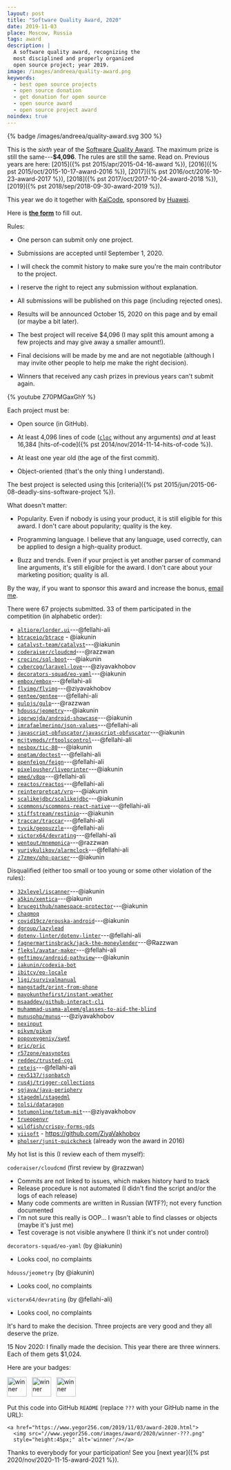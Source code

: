 ```yaml
---
layout: post
title: "Software Quality Award, 2020"
date: 2019-11-03
place: Moscow, Russia
tags: award
description: |
  A software quality award, recognizing the
  most disciplined and properly organized
  open source project; year 2019.
image: /images/andreea/quality-award.png
keywords:
  - best open source projects
  - open source donation
  - get donation for open source
  - open source award
  - open source project award
noindex: true
---
```


{% badge /images/andreea/quality-award.svg 300 %}

This is the _sixth_ year of the
[Software Quality Award](/award.html). The maximum prize
is still the same---**$4,096**.
The rules are still the same. Read on.
Previous years are here:
[2015]({% pst 2015/apr/2015-04-16-award %}),
[2016]({% pst 2015/oct/2015-10-17-award-2016 %}),
[2017]({% pst 2016/oct/2016-10-23-award-2017 %}),
[2018]({% pst 2017/oct/2017-10-24-award-2018 %}),
[2019]({% pst 2018/sep/2018-09-30-award-2019 %}).

This year we do it together with
[KaiCode](https://www.kaicode.org),
sponsored by [Huawei](https://www.huawei.com).

<!--more-->

Here is [**the form**](https://docs.google.com/forms/d/1d7-zopzlhDFkVEhxOOYFePCmRbycLGM9O9NFWVDhMaU)
to fill out.

Rules:

  * One person can submit only one project.

  * Submissions are accepted until September 1, 2020.

  * I will check the commit history to make sure you're the main contributor to the project.

  * I reserve the right to reject any submission without explanation.

  * All submissions will be published on this page (including rejected ones).

  * Results will be announced October 15, 2020 on this page and by email (or maybe a bit later).

  * The best project will receive $4,096
    (I may split this amount among a few projects and may give away a smaller amount!).

  * Final decisions will be made by me and are not negotiable
    (although I may invite other people to help me make the right decision).

  * Winners that received any cash prizes in previous years can't submit again.

{% youtube Z70PMGaxGhY %}

Each project must be:

  * Open source (in GitHub).

  * At least 4,096 lines of code ([`cloc`](https://www.npmjs.com/package/cloc) without any arguments)
    _and_ at least 16,384 [hits-of-code]({% pst 2014/nov/2014-11-14-hits-of-code %}).

  * At least one year old (the age of the first commit).

  * Object-oriented (that's the only thing I understand).

The best project is selected using this [criteria]({% pst 2015/jun/2015-06-08-deadly-sins-software-project %}).

What doesn't matter:

  * Popularity. Even if nobody is using your
    product, it is still eligible for this award. I don't care about
    popularity; quality is the key.

  * Programming language. I believe that any language, used correctly,
    can be applied to design a high-quality product.

  * Buzz and trends. Even if your project is yet another parser of command
    line arguments, it's still eligible for the award. I don't care about
    your marketing position; quality is all.

By the way, if you want to sponsor this award and increase the bonus,
[email me](mailto:me@yegor256.com).

There were 67 projects submitted.
33 of them participated in the competition (in alphabetic order):

  * [`altiore/lorder.ui`](https://github.com/altiore/lorder.ui)---@fellahi-ali
  * [`btraceio/btrace`](https://github.com/btraceio/btrace) - @iakunin
  * [`catalyst-team/catalyst`](https://github.com/catalyst-team/catalyst)---@iakunin
  * [`coderaiser/cloudcmd`](https://github.com/coderaiser/cloudcmd)---@razzwan
  * [`crocinc/sql-boot`](https://github.com/crocinc/sql-boot)---@iakunin
  * [`cybercog/laravel-love`](https://github.com/cybercog/laravel-love)---@ziyavakhobov
  * [`decorators-squad/eo-yaml`](https://github.com/decorators-squad/eo-yaml)---@iakunin
  * [`embox/embox`](https://github.com/embox/embox)---@fellahi-ali
  * [`flyimg/flyimg`](https://github.com/flyimg/flyimg)---@ziyavakhobov
  * [`gentee/gentee`](https://github.com/gentee/gentee)---@fellahi-ali
  * [`gulpjs/gulp`](https://github.com/gulpjs/gulp)---@razzwan
  * [`hdouss/jeometry`](https://github.com/hdouss/jeometry)---@iakunin
  * [`igorwojda/android-showcase`](https://github.com/igorwojda/android-showcase)---@iakunin
  * [`imrafaelmerino/json-values`](https://github.com/imrafaelmerino/json-values)---@fellahi-ali
  * [`javascript-obfuscator/javascript-obfuscator`](https://github.com/javascript-obfuscator/javascript-obfuscator)---@iakunin
  * [`mcjtymods/rftoolscontrol`](https://github.com/mcjtymods/rftoolscontrol/tree/1.15)---@fellahi-ali
  * [`nesbox/tic-80`](https://github.com/nesbox/tic-80)---@iakunin
  * [`onqtam/doctest`](https://github.com/onqtam/doctest)---@fellahi-ali
  * [`openfeign/feign`](https://github.com/openfeign/feign)---@fellahi-ali
  * [`pixelpusher/liveprinter`](https://github.com/pixelpusher/liveprinter)---@iakunin
  * [`pmed/v8pp`](https://github.com/pmed/v8pp)---@fellahi-ali
  * [`reactos/reactos`](https://github.com/reactos/reactos)---@fellahi-ali
  * [`reinterpretcat/vrp`](https://github.com/reinterpretcat/vrp)---@iakunin
  * [`scalikejdbc/scalikejdbc`](https://github.com/scalikejdbc/scalikejdbc)---@iakunin
  * [`scommons/scommons-react-native`](https://github.com/scommons/scommons-react-native)---@fellahi-ali
  * [`stiffstream/restinio`](https://github.com/stiffstream/restinio)---@iakunin
  * [`traccar/traccar`](https://github.com/traccar/traccar)---@fellahi-ali
  * [`tyvik/geopuzzle`](https://github.com/tyvik/geopuzzle)---@fellahi-ali
  * [`victorx64/devrating`](https://github.com/victorx64/devrating)---@fellahi-ali
  * [`wentout/mnemonica`](https://github.com/wentout/mnemonica)---@razzwan
  * [`yuriykulikov/alarmclock`](https://github.com/yuriykulikov/alarmclock)---@fellahi-ali
  * [`z7zmey/php-parser`](https://github.com/z7zmey/php-parser)---@iakunin

Disqualified (either too small or too young or some other violation of the rules):

  * [`32xlevel/iscanner`](https://github.com/32xlevel/iscanner)---@iakunin
  * [`a5kin/xentica`](https://github.com/a5kin/xentica/)---@iakunin
  * [`brucegithub/namespace-protector`](https://github.com/brucegithub/namespace-protector)---@iakunin
  * [`chaqmoq`](https://github.com/chaqmoq)
  * [`covid19cz/erouska-android`](https://github.com/covid19cz/erouska-android)---@iakunin
  * [`dgroup/lazylead`](https://github.com/dgroup/lazylead)
  * [`dotenv-linter/dotenv-linter`](https://github.com/dotenv-linter/dotenv-linter)---@fellahi-ali
  * [`fagnermartinsbrack/jack-the-moneylender`](https://github.com/fagnermartinsbrack/jack-the-moneylender)---@Razzwan
  * [`fleksl/avatar-maker`](https://github.com/fleksl/avatar-maker)---@fellahi-ali
  * [`geftimov/android-pathview`](https://github.com/geftimov/android-pathview)---@iakunin
  * [`iakunin/codexia-bot`](https://github.com/iakunin/codexia-bot)
  * [`ibitcy/eo-locale`](https://github.com/ibitcy/eo-locale)
  * [`ligi/survivalmanual`](https://github.com/ligi/survivalmanual)
  * [`mangstadt/print-from-phone`](https://github.com/mangstadt/print-from-phone)
  * [`mayokunthefirst/instant-weather`](https://github.com/mayokunthefirst/instant-weather)
  * [`msaaddev/github-interact-cli`](https://github.com/msaaddev/github-interact-cli)
  * [`muhammad-usama-aleem/glasses-to-aid-the-blind`](https://github.com/muhammad-usama-aleem/glasses-to-aid-the-blind)
  * [`munusphp/munus`](https://github.com/munusphp/munus)---@ziyavakhobov
  * [`nexinput`](https://github.com/nexinput)
  * [`pikvm/pikvm`](https://github.com/pikvm/pikvm)
  * [`popovevgeniy/swgf`](https://github.com/popovevgeniy/swgf)
  * [`pric/pric`](https://github.com/pric/pric)
  * [`r57zone/easynotes`](https://github.com/r57zone/easynotes)
  * [`reddec/trusted-cgi`](https://github.com/reddec/trusted-cgi)
  * [`retejs`](https://github.com/retejs)---@fellahi-ali
  * [`rey5137/jsonbatch`](https://github.com/rey5137/jsonbatch)
  * [`rus4j/trigger-collections`](https://github.com/rus4j/trigger-collections)
  * [`sgjava/java-periphery`](https://github.com/sgjava/java-periphery)
  * [`stagedml/stagedml`](https://github.com/stagedml/stagedml)
  * [`tolsi/dataragon`](https://github.com/tolsi/dataragon)
  * [`totumonline/totum-mit`](https://github.com/totumonline/totum-mit)---@ziyavakhobov
  * [`trueopenvr`](https://github.com/trueopenvr)
  * [`wildfish/crispy-forms-gds`](https://github.com/wildfish/crispy-forms-gds)
  * [`yiisoft`](https://github.com/yiisoft) - https://github.com/ZiyaVakhobov
  * [`pholser/junit-quickcheck`](https://github.com/pholser/junit-quickcheck) (already won the award in 2016)

My hot list is this (I review each of them myself):

`coderaiser/cloudcmd` (first review by @razzwan)

  * Commits are not linked to issues, which makes history hard to track
  * Release procedure is not automated (I didn't find the script and/or the logs of each release)
  * Many code comments are written in Russian (WTF?); not every function documented
  * I'm not sure this really is OOP... I wasn't able to find classes or objects (maybe it's just me)
  * Test coverage is not visible anywhere (I think it's not under control)

`decorators-squad/eo-yaml` (by @iakunin)

  * Looks cool, no complaints

`hdouss/jeometry` (by @iakunin)

  * Looks cool, no complaints

`victorx64/devrating` (by @fellahi-ali)

  * Looks cool, no complaints

It's hard to make the decision. Three projects are very good and they all deserve
the prize.

15 Nov 2020:
I finally made the decision. This year there are three winners.
Each of them gets $1,024.

Here are your badges:

<img src="//www.yegor256.com/images/award/2020/winner-amihaiemil.png" style="height:45px;" alt='winner'/>
&nbsp;
<img src="//www.yegor256.com/images/award/2020/winner-hdouss.png" style="height:45px;" alt='winner'/>
&nbsp;
<img src="//www.yegor256.com/images/award/2020/winner-victorx64.png" style="height:45px;" alt='winner'/>

Put this code into GitHub `README` (replace `???` with your GitHub name in the URL):

```text
<a href="https://www.yegor256.com/2019/11/03/award-2020.html">
  <img src="//www.yegor256.com/images/award/2020/winner-???.png"
  style="height:45px;" alt='winner'/></a>
```

Thanks to everybody for your participation! See you
[next year]({% pst 2020/nov/2020-11-15-award-2021 %}).
